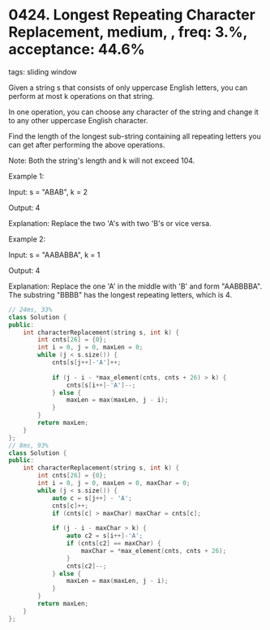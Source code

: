# 0424. Longest Repeating Character Replacement, medium, , freq: 3.%, acceptance: 44.6%
tags: sliding window

Given a string s that consists of only uppercase English letters, you can perform at most k operations on that string.

In one operation, you can choose any character of the string and change it to any other uppercase English character.

Find the length of the longest sub-string containing all repeating letters you can get after performing the above operations.

Note:
Both the string's length and k will not exceed 104.

Example 1:

Input:
s = "ABAB", k = 2

Output:
4

Explanation:
Replace the two 'A's with two 'B's or vice versa.
 

Example 2:

Input:
s = "AABABBA", k = 1

Output:
4

Explanation:
Replace the one 'A' in the middle with 'B' and form "AABBBBA".
The substring "BBBB" has the longest repeating letters, which is 4.

```c++
// 24ms, 33%
class Solution {
public:
    int characterReplacement(string s, int k) {
        int cnts[26] = {0};
        int i = 0, j = 0, maxLen = 0;
        while (j < s.size()) {
            cnts[s[j++]-'A']++;
            
            if (j - i - *max_element(cnts, cnts + 26) > k) {
                cnts[s[i++]-'A']--;
            } else {
                maxLen = max(maxLen, j - i);
            }
        }
        return maxLen;
    }
};
// 8ms, 93%
class Solution {
public:
    int characterReplacement(string s, int k) {
        int cnts[26] = {0};
        int i = 0, j = 0, maxLen = 0, maxChar = 0;
        while (j < s.size()) {
            auto c = s[j++] - 'A';
            cnts[c]++;
            if (cnts[c] > maxChar) maxChar = cnts[c];
            
            if (j - i - maxChar > k) {
                auto c2 = s[i++]-'A';
                if (cnts[c2] == maxChar) {
                    maxChar = *max_element(cnts, cnts + 26);
                }
                cnts[c2]--;
            } else {
                maxLen = max(maxLen, j - i);
            }
        }
        return maxLen;
    }
};
```
